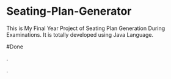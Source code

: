 # Seating-Plan-Generator

This is My Final Year Project of Seating Plan Generation During Examinations. It is totally developed using Java Language.

























#Done












































































.




































































































































































































































































































































































































































































































.






































